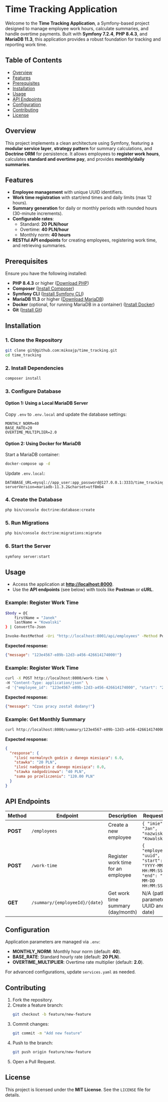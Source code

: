 # Time Tracking Application

Welcome to the **Time Tracking Application**, a Symfony-based project designed to manage employee work hours, calculate summaries, and handle overtime payments. Built with **Symfony 7.2.4**, **PHP 8.4.3**, and **MariaDB 11.3**, this application provides a robust foundation for tracking and reporting work time.

## Table of Contents
- [Overview](#overview)
- [Features](#features)
- [Prerequisites](#prerequisites)
- [Installation](#installation)
- [Usage](#usage)
- [API Endpoints](#api-endpoints)
- [Configuration](#configuration)
- [Contributing](#contributing)
- [License](#license)

## Overview
This project implements a clean architecture using Symfony, featuring a **modular service layer**, **strategy pattern** for summary calculations, and **Doctrine ORM** for persistence. It allows employees to **register work hours**, calculates **standard and overtime pay**, and provides **monthly/daily summaries**.

## Features
- **Employee management** with unique UUID identifiers.
- **Work time registration** with start/end times and daily limits (max 12 hours).
- **Summary generation** for daily or monthly periods with rounded hours (30-minute increments).
- **Configurable rates**:
    - Standard: **20 PLN/hour**
    - Overtime: **40 PLN/hour**
    - Monthly norm: **40 hours**
- **RESTful API endpoints** for creating employees, registering work time, and retrieving summaries.

## Prerequisites
Ensure you have the following installed:
- **PHP 8.4.3** or higher ([Download PHP](https://www.php.net/downloads.php))
- **Composer** ([Install Composer](https://getcomposer.org/download/))
- **Symfony CLI** ([Install Symfony CLI](https://symfony.com/download))
- **MariaDB 11.3** or higher ([Download MariaDB](https://mariadb.org/download/))
- **Docker** (optional, for running MariaDB in a container) ([Install Docker](https://www.docker.com/get-started))
- **Git** ([Install Git](https://git-scm.com/downloads))

## Installation
### 1. Clone the Repository
```bash
git clone git@github.com:mikoajp/time_tracking.git
cd time_tracking
```

### 2. Install Dependencies
```bash
composer install
```

### 3. Configure Database
#### Option 1: Using a Local MariaDB Server
Copy `.env` to `.env.local` and update the database settings:
```env
MONTHLY_NORM=40
BASE_RATE=20
OVERTIME_MULTIPLIER=2.0
```

#### Option 2: Using Docker for MariaDB
Start a MariaDB container:
```bash
docker-compose up -d
```
Update `.env.local`:
```env
DATABASE_URL=mysql://app_user:app_password@127.0.0.1:3333/time_tracking_system?serverVersion=mariadb-11.3.2&charset=utf8mb4
```

### 4. Create the Database
```bash
php bin/console doctrine:database:create
```

### 5. Run Migrations
```bash
php bin/console doctrine:migrations:migrate
```

### 6. Start the Server
```bash
symfony server:start
```

## Usage
- Access the application at **[http://localhost:8000](http://localhost:8000)**.
- Use the **API endpoints** (see below) with tools like **Postman** or **cURL**.

### Example: Register Work Time
```bash
$body = @{
    firstName = "Janek"
    lastName = "Kowalski"
} | ConvertTo-Json

Invoke-RestMethod -Uri "http://localhost:8001/api/employees" -Method Post -Headers @{"Content-Type"="application/json"} -Body $body```
```
**Expected response:**
```json
{"message": "123e4567-e89b-12d3-a456-426614174000!"}
```


### Example: Register Work Time
```bash
curl -X POST http://localhost:8000/work-time \
-H "Content-Type: application/json" \
-d '{"employee_id": "123e4567-e89b-12d3-a456-426614174000", "start": "2025-03-01 08:00:00", "end": "2025-03-01 14:00:00"}'
```
**Expected response:**
```json
{"message": "Czas pracy został dodany!"}
```

### Example: Get Monthly Summary
```bash
curl http://localhost:8000/summary/123e4567-e89b-12d3-a456-426614174000/2025-03
```
**Expected response:**
```json
{
  "response": {
    "ilość normalnych godzin z danego miesiąca": 6.0,
    "stawka": "20 PLN",
    "ilość nadgodzin z danego miesiąca": 0.0,
    "stawka nadgodzinowa": "40 PLN",
    "suma po przeliczeniu": "120.00 PLN"
  }
}
```

## API Endpoints
| Method | Endpoint | Description | Request Body |
|--------|---------|-------------|--------------|
| **POST** | `/employees` | Create a new employee | `{ "imie": "Jan", "nazwisko": "Kowalski" }` |
| **POST** | `/work-time` | Register work time for an employee | `{ "employee_id": "uuid", "start": "YYYY-MM-DD HH:MM:SS", "end": "YYYY-MM-DD HH:MM:SS" }` |
| **GET** | `/summary/{employeeId}/{date}` | Get work time summary (day/month) | N/A (path parameters: UUID and date) |

## Configuration
Application parameters are managed via `.env`:
- **MONTHLY_NORM**: Monthly hour norm (default: **40**).
- **BASE_RATE**: Standard hourly rate (default: **20 PLN**).
- **OVERTIME_MULTIPLIER**: Overtime rate multiplier (default: **2.0**).

For advanced configurations, update `services.yaml` as needed.

## Contributing
1. Fork the repository.
2. Create a feature branch:
   ```bash
   git checkout -b feature/new-feature
   ```
3. Commit changes:
   ```bash
   git commit -m "Add new feature"
   ```
4. Push to the branch:
   ```bash
   git push origin feature/new-feature
   ```
5. Open a Pull Request.

## License
This project is licensed under the **MIT License**. See the `LICENSE` file for details.

